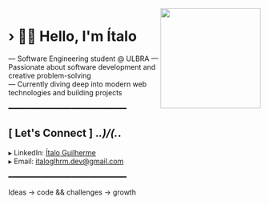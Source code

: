 <img src="https://raw.githubusercontent.com/italoglhrm/italoglhrm/main/profile-pic.png" align="right" width="200"/>

# › 👋😊 Hello, I'm Ítalo

— Software Engineering student @ ULBRA
— Passionate about software development and creative problem-solving  
— Currently diving deep into modern web technologies and building projects

━━━━━━━━━━━━━━━━━━━━━━━━━━━━

## [ Let's Connect ] ._.)/\(._.

▸ LinkedIn: [Ítalo Guilherme](https://www.linkedin.com/in/ítalo-guilherme)  
▸ Email: italoglhrm.dev@gmail.com <!-- replace with your real email if desired -->

━━━━━━━━━━━━━━━━━━━━━━━━━━━━

Ideas -> code && 
challenges -> growth 
